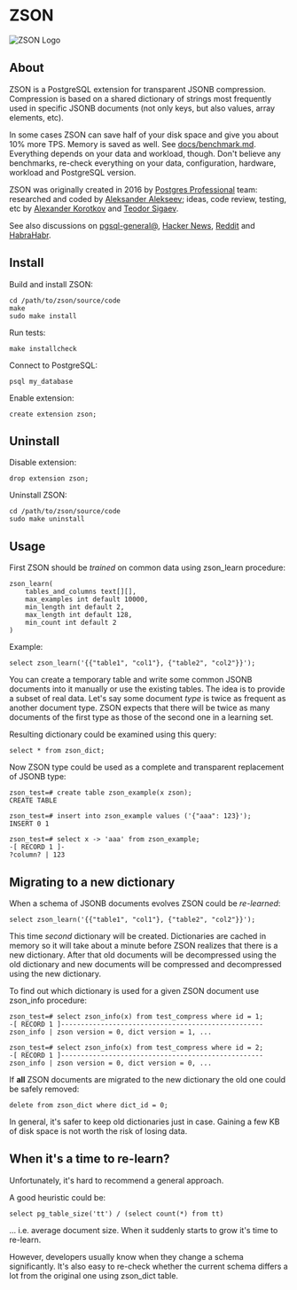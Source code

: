 # ZSON

![ZSON Logo](img/zson-logo.png)

## About

ZSON is a PostgreSQL extension for transparent JSONB compression. Compression is
based on a shared dictionary of strings most frequently used in specific JSONB
documents (not only keys, but also values, array elements, etc).

In some cases ZSON can save half of your disk space and give you about 10% more
TPS. Memory is saved as well. See [docs/benchmark.md](docs/benchmark.md).
Everything depends on your data and workload, though. Don't believe any
benchmarks, re-check everything on your data, configuration, hardware, workload
and PostgreSQL version.

ZSON was originally created in 2016 by [Postgres Professional][pgpro] team:
researched and coded by [Aleksander Alekseev][me]; ideas, code review, testing,
etc by [Alexander Korotkov][ak] and [Teodor Sigaev][ts].

[me]: https://eax.me/
[ak]: https://akorotkov.github.io/
[ts]: http://www.sigaev.ru/
[pgpro]: https://postgrespro.com/

See also discussions on [pgsql-general@][gen], [Hacker News][hn], [Reddit][rd]
and [HabraHabr][habr].

[gen]: https://www.postgresql.org/message-id/flat/20160930185801.38654a1c%40e754
[hn]: https://news.ycombinator.com/item?id=12633486
[rd]: https://www.reddit.com/r/PostgreSQL/comments/55mr4r/zson_postgresql_extension_for_transparent_jsonb/
[habr]: https://habr.com/ru/company/postgrespro/blog/312006/

## Install

Build and install ZSON:

```
cd /path/to/zson/source/code
make
sudo make install
```

Run tests:

```
make installcheck
```

Connect to PostgreSQL:

```
psql my_database
```

Enable extension:

```
create extension zson;
```

## Uninstall

Disable extension:

```
drop extension zson;
```

Uninstall ZSON:

```
cd /path/to/zson/source/code
sudo make uninstall
```

## Usage

First ZSON should be *trained* on common data using zson\_learn procedure:

```
zson_learn(
    tables_and_columns text[][],
    max_examples int default 10000,
    min_length int default 2,
    max_length int default 128,
    min_count int default 2
)
```

Example:

```
select zson_learn('{{"table1", "col1"}, {"table2", "col2"}}');
```

You can create a temporary table and write some common JSONB documents into it
manually or use the existing tables. The idea is to provide a subset of real
data.  Let's say some document *type* is twice as frequent as another document
type.  ZSON expects that there will be twice as many documents of the first type
as those of the second one in a learning set.

Resulting dictionary could be examined using this query:

```
select * from zson_dict;
```

Now ZSON type could be used as a complete and transparent replacement of JSONB
type:

```
zson_test=# create table zson_example(x zson);
CREATE TABLE

zson_test=# insert into zson_example values ('{"aaa": 123}');
INSERT 0 1

zson_test=# select x -> 'aaa' from zson_example;
-[ RECORD 1 ]-
?column? | 123
```

## Migrating to a new dictionary

When a schema of JSONB documents evolves ZSON could be *re-learned*:

```
select zson_learn('{{"table1", "col1"}, {"table2", "col2"}}');
```

This time *second* dictionary will be created. Dictionaries are cached in memory
so it will take about a minute before ZSON realizes that there is a new
dictionary. After that old documents will be decompressed using the old
dictionary and new documents will be compressed and decompressed using the new
dictionary.

To find out which dictionary is used for a given ZSON document use zson\_info
procedure:

```
zson_test=# select zson_info(x) from test_compress where id = 1;
-[ RECORD 1 ]---------------------------------------------------
zson_info | zson version = 0, dict version = 1, ...

zson_test=# select zson_info(x) from test_compress where id = 2;
-[ RECORD 1 ]---------------------------------------------------
zson_info | zson version = 0, dict version = 0, ...
```

If **all** ZSON documents are migrated to the new dictionary the old one could
be safely removed:

```
delete from zson_dict where dict_id = 0;
```

In general, it's safer to keep old dictionaries just in case. Gaining a few KB
of disk space is not worth the risk of losing data.

## When it's a time to re-learn?

Unfortunately, it's hard to recommend a general approach.

A good heuristic could be:

```
select pg_table_size('tt') / (select count(*) from tt)
```

... i.e. average document size. When it suddenly starts to grow it's time to
re-learn.

However, developers usually know when they change a schema significantly. It's
also easy to re-check whether the current schema differs a lot from the original
one using zson\_dict table.

